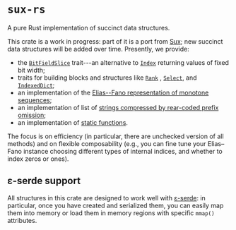 # `sux-rs`

A pure Rust implementation of succinct data structures.

This crate is a work in progress: 
part of it  is a port from [Sux](https://sux.di.unimi.it/);
new succinct data structures will be added over time. Presently,
we provide:

- the [`BitFieldSlice`](crate::traits::bit_field_slice::BitFieldSlice) trait---an
  alternative to [`Index`](core::ops::Index) returning values of fixed bit width;
- traits for building blocks and structures like [`Rank`](crate::traits::rank_sel::Rank) , 
  [`Select`](crate::traits::rank_sel::Select), and [`IndexedDict`](crate::traits::indexed_dict::IndexedDict);
- an implementation of the [Elias--Fano representation of monotone sequences](crate::dict::elias_fano::EliasFano);
- an implementation of list of [strings compressed by rear-coded prefix omission](crate::dict::rear_coded_list::RearCodedList);
- an implementation of [static functions](crate::func::vfunc::VFunc).

The focus is on efficiency (in particular, there are unchecked version of all methods) and
on flexible composability (e.g., you can fine tune your Elias–Fano instance choosing different
types of internal indices, and whether to index zeros or ones).

## ε-serde support

All structures in this crate are designed to work well with [ε-serde](https://crates.io/crates/epserde):
in particular, once you have created and serialized them, you can easily map them into memory
or load them in memory regions with specific `mmap()` attributes.
